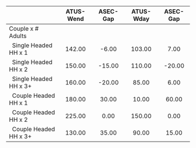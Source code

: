 
|                      |    ATUS-Wend |     ASEC-Gap |    ATUS-Wday |     ASEC-Gap |
| -------------------- | :----------: | :----------: | :----------: | :----------: |
| Couple x # Adults    |              |              |              |              |
| &nbsp;&nbsp;Single Headed HH x 1 |       142.00 |        -6.00 |       103.00 |         7.00 |
| &nbsp;&nbsp;Single Headed HH x 2 |       150.00 |       -15.00 |       110.00 |       -20.00 |
| &nbsp;&nbsp;Single Headed HH x 3+ |       160.00 |       -20.00 |        85.00 |         6.00 |
| &nbsp;&nbsp;Couple Headed HH x 1 |       180.00 |        30.00 |        10.00 |        60.00 |
| &nbsp;&nbsp;Couple Headed HH x 2 |       225.00 |         0.00 |       150.00 |         0.00 |
| &nbsp;&nbsp;Couple Headed HH x 3+ |       130.00 |        35.00 |        90.00 |        15.00 |


